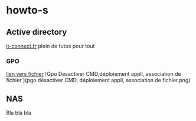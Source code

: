 # howto-s
## Active directory
[it-connect.fr](https://it-connect.fr) plein de tutos pour tout
### GPO
[lien vers fichier](https://www.google.fr)
[Gpo Desactiver CMD,déploiement appli, association de fichier ](pgo désactiver CMD, déploiement appli, association de fichier.png)

## NAS
Bla bla bla
